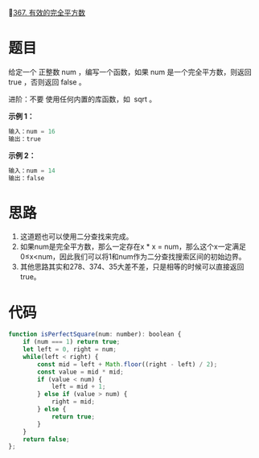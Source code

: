 🔗[367. 有效的完全平方数](https://leetcode-cn.com/problems/valid-perfect-square/)

# 题目

给定一个 正整数 num ，编写一个函数，如果 num 是一个完全平方数，则返回 true ，否则返回 false 。

进阶：不要 使用任何内置的库函数，如  sqrt 。

**示例 1：**

```JavaScript
输入：num = 16
输出：true
```

**示例 2：**

```JavaScript
输入：num = 14
输出：false
```

# 思路

1. 这道题也可以使用二分查找来完成。
2. 如果num是完全平方数，那么一定存在x * x = num，那么这个x一定满足0≤x<num，因此我们可以将1和num作为二分查找搜索区间的初始边界。
3. 其他思路其实和278、374、35大差不差，只是相等的时候可以直接返回true。

# 代码

```JavaScript
function isPerfectSquare(num: number): boolean {
    if (num === 1) return true;
    let left = 0, right = num;
    while(left < right) {
        const mid = left + Math.floor((right - left) / 2);
        const value = mid * mid;
        if (value < num) {
            left = mid + 1;
        } else if (value > num) {
            right = mid;
        } else {
            return true;
        }
    }
    return false;
};
```